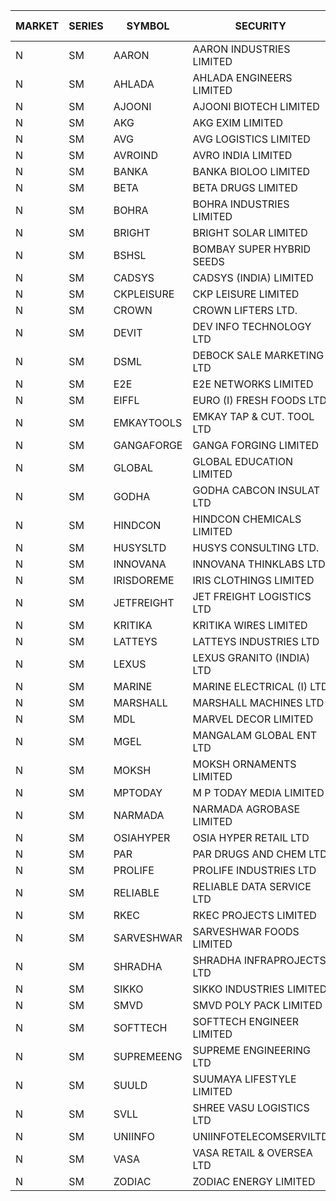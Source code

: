 


| MARKET | SERIES | SYMBOL | SECURITY | PREV CL PR | OPEN PRICE | HIGH PRICE | LOW PRICE | CLOSE PRICE | NET TRDVAL | NET TRDQTY | CORP IND | HI 52 WK | LO 52 WK |
| ----- | ----- | ----- | ----- | ----- | ----- | ----- | ----- | ----- | ----- | ----- | ----- | ----- | ----- |
| N | SM | AARON | AARON INDUSTRIES LIMITED | 28.50 | 27.25 | 28.00 | 27.25 | 28.00 | 519750.00 | 18900 |  | 58.00 | 27.25 |
| N | SM | AHLADA | AHLADA ENGINEERS LIMITED | 43.00 | 44.45 | 44.50 | 44.40 | 44.40 | 133350.00 | 3000 |  | 69.95 | 36.30 |
| N | SM | AJOONI | AJOONI BIOTECH LIMITED | 34.10 | 34.65 | 34.65 | 34.10 | 34.35 | 687600.00 | 20000 |  | 36.50 | 6.35 |
| N | SM | AKG | AKG EXIM LIMITED | 50.50 | 53.00 | 60.00 | 50.00 | 60.00 | 2158600.00 | 40000 |  | 60.00 | 30.00 |
| N | SM | AVG | AVG LOGISTICS LIMITED | 61.75 | 61.00 | 61.00 | 61.00 | 61.00 | 73200.00 | 1200 |  | 84.00 | 23.10 |
| N | SM | AVROIND | AVRO INDIA LIMITED | 49.00 | 47.00 | 47.00 | 47.00 | 47.00 | 94000.00 | 2000 |  | 63.20 | 35.00 |
| N | SM | BANKA | BANKA BIOLOO LIMITED | 29.90 | 29.30 | 29.30 | 29.00 | 29.00 | 174900.00 | 6000 |  | 108.95 | 29.00 |
| N | SM | BETA | BETA DRUGS LIMITED | 131.45 | 140.80 | 140.80 | 126.05 | 131.65 | 2233200.00 | 16800 |  | 140.80 | 37.00 |
| N | SM | BOHRA | BOHRA INDUSTRIES LIMITED | 1.10 | 1.15 | 1.15 | 1.15 | 1.15 | 13800.00 | 12000 |  | 3.35 | .35 |
| N | SM | BRIGHT | BRIGHT SOLAR LIMITED | 7.25 | 7.15 | 7.40 | 6.55 | 7.40 | 434100.00 | 63000 |  | 19.90 | 4.70 |
| N | SM | BSHSL | BOMBAY SUPER HYBRID SEEDS | 90.00 | 90.50 | 90.50 | 90.50 | 90.50 | 144800.00 | 1600 |  | 134.05 | 77.50 |
| N | SM | CADSYS | CADSYS (INDIA) LIMITED | 24.25 | 23.05 | 23.10 | 23.05 | 23.10 | 92300.00 | 4000 |  | 49.25 | 15.50 |
| N | SM | CKPLEISURE | CKP LEISURE LIMITED | 3.25 | 3.35 | 3.35 | 3.35 | 3.35 | 13400.00 | 4000 |  | 7.55 | 3.00 |
| N | SM | CROWN | CROWN LIFTERS LTD. | 40.00 | 40.00 | 40.00 | 40.00 | 40.00 | 280000.00 | 7000 |  | 43.50 | 36.50 |
| N | SM | DEVIT | DEV INFO TECHNOLOGY LTD | 130.50 | 125.00 | 125.00 | 125.00 | 125.00 | 187500.00 | 1500 |  | 130.50 | 57.00 |
| N | SM | DSML | DEBOCK SALE MARKETING LTD | 12.65 | 12.65 | 13.20 | 12.65 | 13.20 | 391800.00 | 30000 |  | 13.75 | 3.50 |
| N | SM | E2E | E2E NETWORKS LIMITED | 44.25 | 46.45 | 46.45 | 42.05 | 46.45 | 3764600.00 | 82000 |  | 46.45 | 13.30 |
| N | SM | EIFFL | EURO (I) FRESH FOODS LTD | 92.00 | 91.50 | 92.00 | 91.50 | 92.00 | 220200.00 | 2400 |  | 131.00 | 71.00 |
| N | SM | EMKAYTOOLS | EMKAY TAP & CUT. TOOL LTD | 65.60 | 68.00 | 68.00 | 67.00 | 67.00 | 81000.00 | 1200 |  | 164.75 | 58.65 |
| N | SM | GANGAFORGE | GANGA FORGING LIMITED | 18.75 | 18.80 | 19.90 | 18.80 | 19.25 | 346200.00 | 18000 |  | 19.90 | 8.70 |
| N | SM | GLOBAL | GLOBAL EDUCATION LIMITED | 181.00 | 173.05 | 173.05 | 173.05 | 173.05 | 173050.00 | 1000 |  | 215.00 | 41.20 |
| N | SM | GODHA | GODHA CABCON INSULAT LTD | 27.55 | 27.55 | 27.55 | 27.55 | 27.55 | 110200.00 | 4000 |  | 31.35 | 10.95 |
| N | SM | HINDCON | HINDCON CHEMICALS LIMITED | 17.00 | 17.40 | 17.50 | 17.40 | 17.50 | 139600.00 | 8000 |  | 20.65 | 8.05 |
| N | SM | HUSYSLTD | HUSYS CONSULTING LTD. | 83.05 | 82.00 | 82.00 | 82.00 | 82.00 | 164000.00 | 2000 |  | 89.50 | 20.50 |
| N | SM | INNOVANA | INNOVANA THINKLABS LTD. | 74.65 | 70.95 | 74.75 | 70.95 | 72.05 | 3352650.00 | 47000 |  | 326.40 | 70.95 |
| N | SM | IRISDOREME | IRIS CLOTHINGS LIMITED | 116.75 | 122.00 | 140.00 | 122.00 | 123.15 | 1402480.00 | 11200 |  | 192.00 | 106.25 |
| N | SM | JETFREIGHT | JET FREIGHT LOGISTICS LTD | 13.25 | 13.25 | 13.25 | 13.25 | 13.25 | 424000.00 | 32000 |  | 20.60 | 11.90 |
| N | SM | KRITIKA | KRITIKA WIRES LIMITED | 37.40 | 36.00 | 36.50 | 36.00 | 36.35 | 582000.00 | 16000 |  | 37.50 | 32.00 |
| N | SM | LATTEYS | LATTEYS INDUSTRIES LTD | 58.00 | 60.80 | 60.80 | 60.80 | 60.80 | 121600.00 | 2000 |  | 65.95 | 35.20 |
| N | SM | LEXUS | LEXUS GRANITO (INDIA) LTD | 8.55 | 8.15 | 8.15 | 8.15 | 8.15 | 8150.00 | 1000 |  | 17.35 | 4.55 |
| N | SM | MARINE | MARINE ELECTRICAL (I) LTD | 170.10 | 171.00 | 172.00 | 170.20 | 170.20 | 1367000.00 | 8000 |  | 172.50 | 78.00 |
| N | SM | MARSHALL | MARSHALL MACHINES LTD | 8.10 | 8.10 | 8.10 | 8.10 | 8.10 | 24300.00 | 3000 |  | 22.00 | 4.85 |
| N | SM | MDL | MARVEL DECOR LIMITED | 20.90 | 20.00 | 20.00 | 19.90 | 19.90 | 79800.00 | 4000 |  | 30.00 | 16.50 |
| N | SM | MGEL | MANGALAM GLOBAL ENT LTD | 41.80 | 42.00 | 42.00 | 42.00 | 42.00 | 126000.00 | 3000 |  | 65.10 | 38.00 |
| N | SM | MOKSH | MOKSH ORNAMENTS LIMITED | 21.00 | 21.00 | 21.00 | 21.00 | 21.00 | 63000.00 | 3000 |  | 36.25 | 21.00 |
| N | SM | MPTODAY | M P TODAY MEDIA LIMITED | 12.60 | 12.10 | 12.10 | 12.10 | 12.10 | 24200.00 | 2000 |  | 25.55 | 12.10 |
| N | SM | NARMADA | NARMADA AGROBASE LIMITED | 14.30 | 13.60 | 13.60 | 13.60 | 13.60 | 97920.00 | 7200 |  | 28.70 | 11.30 |
| N | SM | OSIAHYPER | OSIA HYPER RETAIL LTD | 200.00 | 199.00 | 199.00 | 199.00 | 199.00 | 5094400.00 | 25600 |  | 325.00 | 188.05 |
| N | SM | PAR | PAR DRUGS AND CHEM LTD | 51.00 | 51.75 | 58.50 | 51.75 | 55.20 | 3966400.00 | 72000 |  | 58.50 | 26.20 |
| N | SM | PROLIFE | PROLIFE INDUSTRIES LTD | 39.95 | 38.90 | 38.90 | 38.90 | 38.90 | 116700.00 | 3000 |  | 39.95 | 25.55 |
| N | SM | RELIABLE | RELIABLE DATA SERVICE LTD | 26.00 | 24.70 | 24.70 | 24.70 | 24.70 | 59280.00 | 2400 |  | 36.40 | 19.95 |
| N | SM | RKEC | RKEC PROJECTS LIMITED | 36.00 | 36.00 | 36.50 | 35.95 | 36.50 | 216450.00 | 6000 |  | 66.65 | 26.20 |
| N | SM | SARVESHWAR | SARVESHWAR FOODS LIMITED | 10.05 | 10.05 | 10.55 | 10.05 | 10.55 | 49840.00 | 4800 |  | 30.40 | 8.45 |
| N | SM | SHRADHA | SHRADHA INFRAPROJECTS LTD | 36.10 | 34.30 | 34.30 | 34.30 | 34.30 | 144060.00 | 4200 |  | 44.85 | 21.25 |
| N | SM | SIKKO | SIKKO INDUSTRIES LIMITED | 26.00 | 28.00 | 28.00 | 28.00 | 28.00 | 112000.00 | 4000 |  | 33.80 | 18.00 |
| N | SM | SMVD | SMVD POLY PACK LIMITED | 9.30 | 9.75 | 9.75 | 9.75 | 9.75 | 19500.00 | 2000 |  | 12.00 | 6.45 |
| N | SM | SOFTTECH | SOFTTECH ENGINEER LIMITED | 68.20 | 67.05 | 71.60 | 67.05 | 71.50 | 1232320.00 | 17600 |  | 76.25 | 32.45 |
| N | SM | SUPREMEENG | SUPREME ENGINEERING LTD | 20.20 | 20.25 | 20.25 | 20.25 | 20.25 | 81000.00 | 4000 |  | 30.00 | 13.20 |
| N | SM | SUULD | SUUMAYA LIFESTYLE LIMITED | 55.55 | 58.00 | 58.20 | 55.55 | 55.55 | 2303200.00 | 40000 |  | 58.20 | 17.60 |
| N | SM | SVLL | SHREE VASU LOGISTICS LTD | 81.55 | 81.70 | 81.70 | 81.70 | 81.70 | 81700.00 | 1000 |  | 113.00 | 70.00 |
| N | SM | UNIINFO | UNIINFOTELECOMSERVILTD | 9.00 | 8.55 | 8.75 | 8.55 | 8.65 | 51900.00 | 6000 |  | 32.15 | 8.55 |
| N | SM | VASA | VASA RETAIL & OVERSEA LTD | 5.85 | 5.60 | 5.60 | 5.60 | 5.60 | 22400.00 | 4000 |  | 19.00 | 5.60 |
| N | SM | ZODIAC | ZODIAC ENERGY LIMITED | 13.05 | 13.70 | 13.70 | 12.70 | 12.70 | 265000.00 | 20000 |  | 27.50 | 11.25 |



